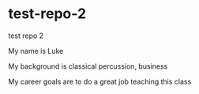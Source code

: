 # test-repo-2
test repo 2

My name is Luke

My background is classical percussion, business

My career goals are to do a great job teaching this class
